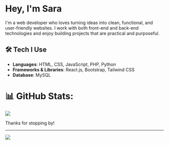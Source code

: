 # Hey, I'm Sara

I'm a web developer who loves turning ideas into clean, functional, and user-friendly websites. I work with both front-end and back-end technologies and enjoy building projects that are practical and purposeful.

## 🛠 Tech I Use  
- **Languages**: HTML, CSS, JavaScript, PHP, Python
- **Frameworks & Libraries**: React.js, Bootstrap, Tailwind CSS  
- **Database**: MySQL  


# 📊 GitHub Stats:
![](https://github-readme-stats.vercel.app/api/top-langs/?username=ssaraa-ra&theme=dark&hide_border=false&include_all_commits=false&count_private=false&layout=compact)

Thanks for stopping by!  




---
[![](https://visitcount.itsvg.in/api?id=ssaraa-ra&icon=0&color=0)](https://visitcount.itsvg.in)

<!-- Proudly created with GPRM ( https://gprm.itsvg.in ) -->

